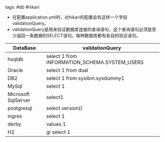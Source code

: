 tags: #db #hikari

- 在配置application.yml时，对hikari的配置会有这样一个字段validationQuery。
- validationQuery是用来验证数据库连接的查询语句，这个查询语句必须是至少返回一条数据的SELECT语句。每种数据库都有各自的验证语句。





DataBase   |  validationQuery
--|--
hsqldb   |  select 1 from INFORMATION_SCHEMA.SYSTEM_USERS
Oracle   |  select 1 from dual
DB2   |  select 1 from sysibm.sysdummy1
MySql   |  select 1
Microsoft SqlServer   |  select1
postgresql  |   select version()
ingres  |   select 1
derby   |  values 1
H2   |gi  select 1